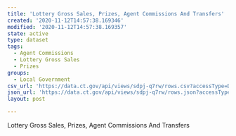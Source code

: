 ```yaml
---
title: 'Lottery Gross Sales, Prizes, Agent Commissions And Transfers'
created: '2020-11-12T14:57:38.169346'
modified: '2020-11-12T14:57:38.169357'
state: active
type: dataset
tags:
  - Agent Commissions
  - Lottery Gross Sales
  - Prizes
groups:
  - Local Government
csv_url: 'https://data.ct.gov/api/views/sdpj-q7rw/rows.csv?accessType=DOWNLOAD'
json_url: 'https://data.ct.gov/api/views/sdpj-q7rw/rows.json?accessType=DOWNLOAD'
layout: post

---
```

Lottery Gross Sales, Prizes, Agent Commissions And Transfers
